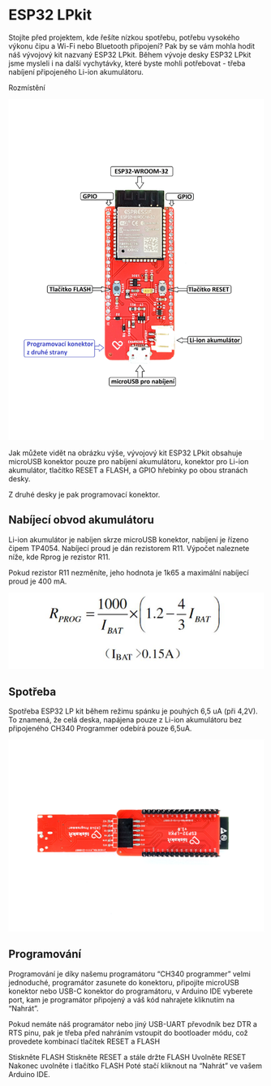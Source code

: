 # ESP32 LPkit

Stojíte před projektem, kde řešíte nízkou spotřebu, potřebu vysokého výkonu čipu a Wi-Fi nebo Bluetooth připojení? Pak by se vám mohla hodit náš vývojový kit nazvaný ESP32 LPkit.
Během vývoje desky ESP32 LPkit jsme mysleli i na další vychytávky, které byste mohli potřebovat - třeba nabíjení připojeného Li-ion akumulátoru. 

Rozmístění

![ESP32 LPkit rozmístění](https://github.com/LaskaKit/ESP32-LPKit/blob/main/img/ESP32LPkit1.jpg)

Jak můžete vidět na obrázku výše, vývojový kit ESP32 LPkit obsahuje microUSB konektor pouze pro nabíjení akumulátoru, konektor pro Li-ion akumulátor, tlačítko RESET a FLASH, a GPIO hřebínky po obou stranách desky. 

Z druhé desky je pak programovací konektor.

## Nabíjecí obvod akumulátoru

Li-ion akumulátor je nabíjen skrze microUSB konektor, nabíjení je řízeno čipem TP4054. 
Nabíjecí proud je dán rezistorem R11. 
Výpočet naleznete níže, kde Rprog je rezistor R11.

Pokud rezistor R11 nezměníte, jeho hodnota je 1k65 a maximální nabíjecí proud je 400 mA. 

![Vzorec pro výpočet nabíjecího proudu](https://github.com/LaskaKit/ESP32-LPKit/blob/main/img/ESP32LPkit3.jpg)

## Spotřeba

Spotřeba ESP32 LP kit během režimu spánku je pouhých 6,5 uA (při 4,2V). To znamená, že celá deska, napájena pouze z Li-ion akumulátoru bez připojeného CH340 Programmer odebírá pouze 6,5uA.

![ESP340 LPkit and CH340 programmer](https://github.com/LaskaKit/ESP32-LPKit/blob/main/img/ESP32LPkit2.jpg)

## Programování

Programování je díky našemu programátoru “CH340 programmer” velmi jednoduché, programátor zasunete do konektoru, připojíte microUSB konektor nebo USB-C konektor do programátoru, v Arduino IDE vyberete port, kam je programátor připojený a váš kód nahrajete kliknutím na “Nahrát”.

Pokud nemáte náš programátor nebo jiný USB-UART převodník bez DTR a RTS pinu, pak je třeba před nahráním vstoupit do bootloader módu, což provedete kombinací tlačítek RESET a FLASH

Stiskněte FLASH
Stiskněte RESET a stále držte FLASH
Uvolněte RESET
Nakonec uvolněte i tlačítko FLASH
Poté stačí kliknout na “Nahrát” ve vašem Arduino IDE.
